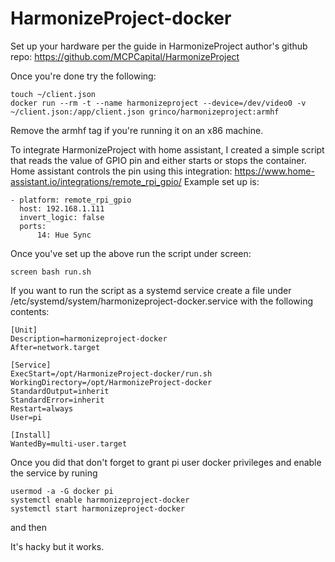 # HarmonizeProject-docker

Set up your hardware per the guide in HarmonizeProject author's github repo: https://github.com/MCPCapital/HarmonizeProject

Once you're done try the following:
```
touch ~/client.json
docker run --rm -t --name harmonizeproject --device=/dev/video0 -v ~/client.json:/app/client.json grinco/harmonizeproject:armhf
```
Remove the armhf tag if you're running it on an x86 machine.


To integrate HarmonizeProject with home assistant, I created a simple script that reads the value of GPIO pin and either starts or stops the container.
Home assistant controls the pin using this integration: https://www.home-assistant.io/integrations/remote_rpi_gpio/
Example set up is:
```
- platform: remote_rpi_gpio
  host: 192.168.1.111
  invert_logic: false
  ports:
      14: Hue Sync
```

Once you've set up the above run the script under screen:
```
screen bash run.sh
```

If you want to run the script as a systemd service create a file under /etc/systemd/system/harmonizeproject-docker.service with the following contents:
```
[Unit]
Description=harmonizeproject-docker
After=network.target

[Service]
ExecStart=/opt/HarmonizeProject-docker/run.sh
WorkingDirectory=/opt/HarmonizeProject-docker
StandardOutput=inherit
StandardError=inherit
Restart=always
User=pi

[Install]
WantedBy=multi-user.target
```

Once you did that don't forget to grant pi user docker privileges and enable the service by runing
```
usermod -a -G docker pi
systemctl enable harmonizeproject-docker
systemctl start harmonizeproject-docker 
```
and then 


It's hacky but it works.
